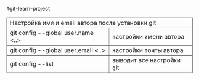 #git-learn-project

<table border="1" style="width:100%;">
  <tr>
    <td  colspan="2">
      Настройка имя и email автора после установки git
    </td>
  </tr>
  <tr>
    <td>git config --global user.name <..></td>
    <td>настройки имени автора</td>
  </tr>
  <tr>
    <td>git config --global user.email <..></td>
    <td>настройки почты автора</td>
  </tr>
  <tr>
    <td>git config --list</td>
    <td>выводит все настройки git</td>
  </tr>
</table>
